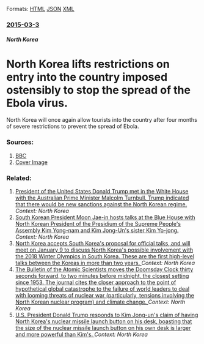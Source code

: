 
Formats: [HTML](/news/2015/03/3/north-korea-lifts-restrictions-on-entry-into-the-country-imposed-ostensibly-to-stop-the-spread-of-the-ebola-virus.html)  [JSON](/news/2015/03/3/north-korea-lifts-restrictions-on-entry-into-the-country-imposed-ostensibly-to-stop-the-spread-of-the-ebola-virus.json)  [XML](/news/2015/03/3/north-korea-lifts-restrictions-on-entry-into-the-country-imposed-ostensibly-to-stop-the-spread-of-the-ebola-virus.xml)  

### [2015-03-3](/news/2015/03/3/index.md)

##### North Korea
# North Korea lifts restrictions on entry into the country imposed ostensibly to stop the spread of the Ebola virus. 

North Korea will once again allow tourists into the country after four months of severe restrictions to prevent the spread of Ebola.


### Sources:

1. [BBC](http://www.bbc.com/news/world-asia-31704999)
1. [Cover Image](http://ichef.bbci.co.uk/news/1024/media/images/81356000/jpg/_81356190_81356184.jpg)

### Related:

1. [President of the United States Donald Trump met in the White House with the Australian Prime Minister Malcolm Turnbull. Trump indicated that there would be new sanctions against the North Korean regime. ](/news/2018/02/23/president-of-the-united-states-donald-trump-met-in-the-white-house-with-the-australian-prime-minister-malcolm-turnbull-trump-indicated-that.md) _Context: North Korea_
2. [South Korean President Moon Jae-in hosts talks at the Blue House with North Korean President of the Presidium of the Supreme People's Assembly Kim Yong-nam and Kim Jong-Un's sister Kim Yo-jong. ](/news/2018/02/10/south-korean-president-moon-jae-in-hosts-talks-at-the-blue-house-with-north-korean-president-of-the-presidium-of-the-supreme-people-s-assemb.md) _Context: North Korea_
3. [North Korea accepts South Korea's proposal for official talks, and will meet on January 9 to discuss North Korea's possible involvement with the 2018 Winter Olympics in South Korea. These are the first high-level talks between the Koreas in more than two years. ](/news/2018/01/4/north-korea-accepts-south-korea-s-proposal-for-official-talks-and-will-meet-on-january-9-to-discuss-north-korea-s-possible-involvement-with.md) _Context: North Korea_
4. [The Bulletin of the Atomic Scientists moves the Doomsday Clock thirty seconds forward, to two minutes before midnight, the closest setting since 1953. The journal cites the closer approach to the point of hypothetical global catastrophe to the failure of world leaders to deal with looming threats of nuclear war (particularly, tensions involving the North Korean nuclear program) and climate change. ](/news/2018/01/25/the-bulletin-of-the-atomic-scientists-moves-the-doomsday-clock-thirty-seconds-forward-to-two-minutes-before-midnight-the-closest-setting-s.md) _Context: North Korea_
5. [ U.S. President Donald Trump responds to Kim Jong-un's claim of having North Korea's nuclear missile launch button on his desk, boasting that the size of the nuclear missile launch button on his own desk is larger and more powerful than Kim's. ](/news/2018/01/2/u-s-president-donald-trump-responds-to-kim-jong-un-s-claim-of-having-north-korea-s-nuclear-missile-launch-button-on-his-desk-boasting-tha.md) _Context: North Korea_
